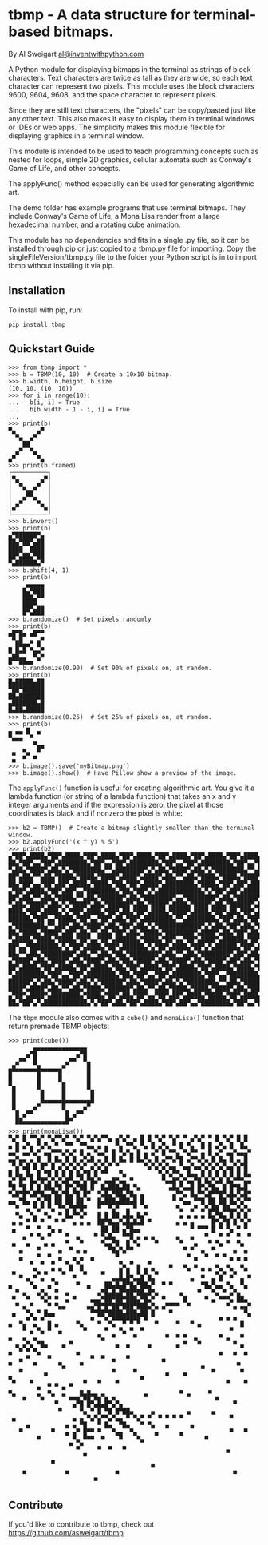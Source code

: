 tbmp - A data structure for terminal-based bitmaps.
======

By Al Sweigart al@inventwithpython.com

A Python module for displaying bitmaps in the terminal as strings of block
characters. Text characters are twice as tall as they are wide, so each
text character can represent two pixels. This module uses the block
characters 9600, 9604, 9608, and the space character to represent pixels.

Since they are still text characters, the "pixels" can be copy/pasted just
like any other text. This also makes it easy to display them in terminal
windows or IDEs or web apps. The simplicity makes this module flexible
for displaying graphics in a terminal window.

This module is intended to be used to teach programming concepts such as
nested for loops, simple 2D graphics, cellular automata such as Conway's
Game of Life, and other concepts.

The applyFunc() method especially can be used for generating algorithmic
art.

The demo folder has example programs that use terminal bitmaps. They
include Conway's Game of Life, a Mona Lisa render from a large hexadecimal
number, and a rotating cube animation.

This module has no dependencies and fits in a single .py file, so it can
be installed through pip or just copied to a tbmp.py file for importing.
Copy the singleFileVersion/tbmp.py file to the folder your Python script
is in to import tbmp without installing it via pip.

Installation
------------

To install with pip, run:

    pip install tbmp

Quickstart Guide
----------------

    >>> from tbmp import *
    >>> b = TBMP(10, 10)  # Create a 10x10 bitmap.
    >>> b.width, b.height, b.size
    (10, 10, (10, 10))
    >>> for i in range(10):
    ...   b[i, i] = True
    ...   b[b.width - 1 - i, i] = True
    ...
    >>> print(b)
    ▀▄      ▄▀
      ▀▄  ▄▀
        ██
      ▄▀  ▀▄
    ▄▀      ▀▄
    >>> print(b.framed)
    ┌──────────┐
    │▀▄      ▄▀│
    │  ▀▄  ▄▀  │
    │    ██    │
    │  ▄▀  ▀▄  │
    │▄▀      ▀▄│
    └──────────┘
    >>> b.invert()
    >>> print(b)
    ▄▀██████▀▄
    ██▄▀██▀▄██
    ████  ████
    ██▀▄██▄▀██
    ▀▄██████▄▀
    >>> b.shift(4, 1)
    >>> print(b)
         ▄▄▄▄▄
        █▄▀███
        ███▄▀▀
        ███▀▄▄
        █▀▄███
    >>> b.randomize()  # Set pixels randomly
    >>> print(b)
    ▄█▀█▄ ▄█▀▀
     ▀▄█  ▄ ▄▀
    ▄ █▀█▀▄ ▀▄
    ▀▄█▀▀  █▀▄
    █▀▀██▄▄ ▀
    >>> b.randomize(0.90)  # Set 90% of pixels on, at random.
    >>> print(b)
    █▄█████▄██
    ▀██▀██████
    ██▄███████
    ▄███████▄█
    █▄██▄█████
    >>> b.randomize(0.25)  # Set 25% of pixels on, at random.
    >>> print(b)
    ▄ ▄▄ █  ▄
    ▀▄▄▄  ▀
           ▀▄▄
     ▄  ▀▄  ▀
     ▄  ▀  ▀
    >>> b.image().save('myBitmap.png')
    >>> b.image().show()  # Have Pillow show a preview of the image.

The `applyFunc()` function is useful for creating algorithmic art. You give it a lambda function (or string of a lambda function) that takes an x and y integer arguments and if the expression is zero, the pixel at those coordinates is black and if nonzero the pixel is white:

    >>> b2 = TBMP()  # Create a bitmap slightly smaller than the terminal window.
    >>> b2.applyFunc('(x ^ y) % 5')
    >>> print(b2)
    ▄▀██▀▄████▄▀██▀▄████▄▀██▀▄████▄▀██▀▄████▄▀██▀▄████▄▀██▀▄████▄▀██▀▄████▄▀██▀▄███
    ██▄▀██▀▄▄▀██▀▄████████▄▀██▀▄▄▀██▀▄████████▄▀██▀▄▄▀██▀▄████████▄▀██▀▄▄▀██▀▄█████
    ▀▄██▄▀████▀▄██▄▀▄▀████████▄▀▀▄████████▀▄▀▄██▄▀████▀▄██▄▀▄▀████████▄▀▀▄████████▀
    ██▀▄██▄▀▀▄██▄▀████▄▀████▄▀████▀▄████▀▄████▀▄██▄▀▀▄██▄▀████▄▀████▄▀████▀▄████▀▄█
    ██▄▀██▀▄▄▀██▀▄██▀▄████▄▀████▄▀██▄▀██▀▄████▀▄████████▄▀████▄▀██▀▄██▀▄████▀▄████▄
    ▄▀██▀▄████▄▀██▀▄██▀▄▄▀████████▄▀██▄▀██▀▄▀▄████████████▄▀▄▀██▀▄██▀▄████████▀▄▄▀█
    ██▀▄██▄▀▀▄██▄▀████▄▀▀▄██▄▀██████▀▄██▄▀████████▀▄▄▀████████▀▄██▄▀██████▀▄██▄▀▀▄█
    ▀▄██▄▀████▀▄██▄▀▄▀████▀▄██▄▀██████▀▄██▄▀████▀▄████▄▀████▀▄██▄▀██████▀▄██▄▀████▀
    ████▄▀██▀▄████▄▀▄▀██▀▄████▄▀██▀▄██▄▀██▀▄████▄▀████▀▄████▄▀██▀▄██▄▀██▀▄████▄▀██▀
    ██████▄▀██▀▄▄▀████▄▀██▀▄▄▀██▀▄██▄▀██▀▄████████▄▀▀▄████████▄▀██▀▄██▄▀██▀▄▄▀██▀▄█
    ▄▀████████▄▀▀▄██▀▄██▄▀████▀▄██▄▀██▀▄██▄▀▄▀████████████▀▄▀▄██▄▀██▀▄██▄▀████▀▄██▄
    ██▄▀████▄▀████▀▄██▀▄██▄▀▀▄██▄▀██▀▄██▄▀████▄▀████████▀▄████▀▄██▄▀██▀▄██▄▀▀▄██▄▀█
    ▀▄████▄▀████▄▀████▄▀██▀▄▄▀██▀▄██████▄▀████▄▀██▀▄▄▀██▀▄████▀▄██████▄▀██▀▄▄▀██▀▄█
    ██▀▄▄▀████████▄▀▄▀██▀▄████▄▀██▀▄██████▄▀▄▀██▀▄████▄▀██▀▄▀▄██████▄▀██▀▄████▄▀██▀
    ██▄▀▀▄██▄▀████████▀▄██▄▀▀▄██▄▀██▄▀████████▀▄██▄▀▀▄██▄▀████████▀▄██▀▄██▄▀▀▄██▄▀█
    ▄▀████▀▄██▄▀████▀▄██▄▀████▀▄██▄▀██▄▀████▀▄██▄▀████▀▄██▄▀████▀▄██▀▄██▄▀████▀▄██▄
    ██▀▄████▄▀██▀▄████▄▀██▀▄████▄▀██▄▀██▀▄████▄▀██▀▄████▄▀██▀▄████▄▀████▄▀██▀▄████▄
    ▀▄████████▄▀██▀▄▄▀██▀▄████████▄▀██▄▀██▀▄▄▀██▀▄████████▄▀██▀▄▄▀████████▄▀██▀▄▄▀█
    ██████▀▄▀▄██▄▀████▀▄██▄▀▄▀██████▀▄██▄▀████▀▄██▄▀▄▀████████▄▀▀▄██▄▀████████▄▀▀▄█
    ████▀▄████▀▄██▄▀▀▄██▄▀████▄▀██████▀▄██▄▀▀▄██▄▀████▄▀████▄▀████▀▄██▄▀████▄▀████▀
    ▄▀██▀▄████▀▄████████▄▀████▄▀██▀▄██▄▀██▀▄▄▀██▀▄██▀▄████▄▀████▄▀██▀▄████▄▀████▄▀█
    ██▄▀██▀▄▀▄████████████▄▀▄▀██▀▄██▄▀██▀▄████▄▀██▀▄██▀▄▄▀████████▄▀██▀▄▄▀████████▄

The `tbpm` module also comes with a `cube()` and `monaLisa()` function that return premade TBMP objects:

    >>> print(cube())
           ▄▄▄▄▄▄▄▄▄▄▄▄▄▄▄
         ▄▀█           ▄▀█
      ▄▀▀  █        ▄▀▀  ▀▄
    ▄█▄▄▄▄▄▄█▄▄▄▄▄▄▀      █
    █       █     █       █
    █       █     ▀▄      █
     █      ▀▄     █      ▀▄
     █       █     █       █
     █      ▄▀▀▀▀▀▀█▀▀▀▀▀▀█▀
     ▀▄  ▄▄▀       ▀▄  ▄▄▀
      █▄▀           █▄▀
      ▀▀▀▀▀▀▀▀▀▀▀▀▀▀▀
    >>> print(monaLisa())
    ▀▄▀ █ ▀▀▄▀ ▀▄▀▀▄▀ ▀▄▀ ▀▄▀▄▀▀▄ ▄▀▄▀ ▄ █ █ ▀▄▀ ▀▄▀ ▀ ▄▀▄▀ ▀ █ ▀▄▀ █ █
    ▄ █ ▄▀▄ ▀▄▀▄ ▀  ▀▀  ▀▀▄▄ ▄ ▄  ▀▄ ▀▀▄ ▀▄ █ ▄▀▄ ▀ █ ▀▄  █ █ ▄▀▄ █  █▄
    ▄▄▀ ▄▄▀▄▀ ▄▄▀▀▀▄▀▄▀ █ ▄ ▀▄▄▀ █ ▀▄▀▄ █ ▄ ▄▀ █ ▀▀▄ ▀▄▀▀ ▄ █ ▄▀ ▄▄▀▄▄▄▀
    ▄▄▀▄▄ ▄ █  █ █▄ █ █ ▄▀▄█ ▄ █ █ █▄ █ █▄▀▄ █ ▄▀▀▄▀█ ▄▀▀▄▀▄ █ █▄ █ ▄ █
     ▀▄▀▄█ █ █▀ █ ▄▀▄▀▄▀▄▀ ▄▀▄▀▄▀ ▀       ▀▄▀▄▀▄▀▄▄ ▀▄▄▀▄▄▀▄▀▄▀▄▀▄▄▀▄▀█
    █ █▄ █▄ █ ▀█ █ █ █ █▄▀█ █ ▀▀   ▀▄         ▀▄▀▄▀▀▄ █▄▄ █ █ █ █ █ █ █▄
    ▄▀ █▀ █▄▀█▀▄▀▄▀▄█▀▄▄▀▄▀█▄▀ ▄▄█▀▄▄ ▀        ▀▄▄█▀▄▀▄▄▀█ █▄▀▄█ █▄▀▀▀▄▄
    ▀█ ▀█ █ █ ██▄▀█ █▀▄▀██ █  █▄███▄██ ▀▄        ▄█▄▀▄▄█ █▀▄▀█▄ █ █▀█▄█
    ▀▄█▀█▀▄█▀█▄▄▀█▄▀█▄▀█ █▀  ▀▄█▄▀██▄▀█▄ ▄        ▄▀▀▄ █▄▀▀▄█▀▀█▀▄█▄▀▄█▀
    ▄▄ ▀█▄ ▄▀▄▀█ ██ ██ ██ ▀  █▄███▄███▄█ █        ▀ ▀▄▄ ▀▀█ ██ ██ █▄▀▄▀▀
      ▀  ▄ ▀▄▀ ▀▄ ▀▀▄▀█▀█▀   ▀  ▀▄▀  ▄ ▀  ▀        ▀▄  ▄▀ ▄▀▄██ ██▄▄▀▄▀▄
      ▀▄  ▀▄  ▀▄  ▀ █▄▀▀▄▀   █ █ ██ ▄█▄ █▄▀         ▄ ▄ ▄ ▄ █▄▀█▄ █ █ █
     ▄ ▄ ▀ ▀ ▀   ▀ ▀  ▄ ▄ ▄  ██▀█▄▄▀▄█▄█▄█ ▀       ▄ ▄ ▄     █▀▄▀█ █ ▀▄▀
     ▄   ▀  ▀  ▀▄ ▄           ██ ██ ▄▀█▄▄              ▀ ▀▀▀ █ ▀ ▀▄ ▀ ▀
        ▄ ▀ ▀▄ ▀    ▀  ▄    ▀ ▀▄█▄  ▀▀█ ▄ ▄ ▄      ▄   ▄   ▀   ▀ ▀  ▀  ▀
     ▄   ▄    ▄ ▄   ▀   ▀     ▀▄▄▀█  █ ▀▄    ▀      ▀   ▄   ▀ ▀▄ ▀  ▀▄
       ▄    ▀     ▄  ▀ ▄ ▄      ▀█▄▀▄▀▀              ▀ ▀  ▄  ▀     ▄  ▄
       ▄    ▀  ▀  ▄   ▄ ▄  ▄      ▀                   ▀ ▄  ▀  ▀ ▀ ▄ ▄ ▄
          ▀  ▀  ▀   ▀▄ ▀▄          ▀▄ ▀ ▄  ▀     ▄   ▄  ▄     ▄  ▄   ▄
     ▄     ▀▄ ▄ ▀ ▀▄ ▀  ▀▄    ▄    █ █  █ █ ▀▄        ▀   ▀ ▀ ▄▀▄ ▀▄  ▀
       ▀ ▄ ▀ ▄  ▄     ▀          ▄▄█▄█▀▄▄█ █▄          ▄  ▀  ▄ █  ▀  ▄ ▀
    ▄     ▀▄   ▄ ▀     ▀  ▄    ██▄█▄█▀█▄▀██▄▀  ▀ ▀        ▀█▄▀▄▄ ▀▄  ▀▄
      ▀ ▄   ▄▀▄  ▀  ▄        ▄▀█▄█▄█▀██▀██▄█▀▄      ▄    ▀   ▀▄ ▀ ▄▀▄
     ▀   ▀   ▀▄▀ ▀  ▄ ▀    ▄▄▄▀██▀██▀███▄▀█▄▀  ▀     █     ▀ ▄ ▀▀▀▄ ██▄
      ▀ ▄ ▀    ▀ ▀▄▄      ▄▄▀█▀█▀██▀███▀███▄▀▄ ▄▀▀▀▀  ▀          ▀ ▄ ▄▄▀
     ▄   ▀▄ ▀ █▄▄          ▀▀██▀████▄███▄██ █    ▀                    ▀▄
       ▄ ▀ ▀ ▀ ▄       ▄   ▀ ▄ ▀▄▀▀▀█▀█▀█ ▀  ▄     ▄   ▄       ▀ ▀ ▀ ▄
    ▀   █  ▀▄  █ ▀      ▀▄     ▄ ▀ ▄  ▄  ▄               ▀        ▄  ▀
          ▀  ▀    ▀          ▄   ▄  ▀  ▄        ▄  ▄ ▄         ▄     ▄
    ▀   ▀▄ ▀▄▄       ▄        ▀                      ▄  ▀▄       ▀ ▄
      ▀▄▀▄▀▄ ▀▀    ▀              ▀  ▀     ▀       ▀                 ▀
    ▀    ▄  ▀  ▄       ▀   ▄  ▄      ▄                         ▀   ▀  ▀
    ▄  ▀   ▄      ▄     ▄        ▀             ▀                    ▄
       ▄           ▀             ▄     ▄                  ▀  ▄       ▄
    ▄         ▀                          ▄      ▀    ▀
     ▀    ▀    ▄ ▄   ▄   ▀   ▀    ▀                              ▀    ▀
    ▄       ▀  ▄   ▀    ▄ ▄                         ▄       ▄
     ▀  ▄   ▀▄  ▀  ▀ ▄▄▄▀██▀█▄▀▄ ▄        ▀           ▀       ▄
                 ▀    ▄▀█ █▀▄█▄█▀▄▀▄                               ▀
                  ▀     ▀▄ ▀ █ ▀█ █▀██▄     ▄         ▄      ▄
     ▄                ▄ ▄ ▀▄▀▄▀▀▄▀▄▄ ▀ ▀▄▀ ▀  ▀ ▀ ▀ ▀             ▀
         ▄          ▄ ▄ ▀█   ▀ █▄  ▀█▄   ▀ ▀▄   ▄      ▄
       ▀        ▀   ▄ ▄▀ █▀▀ ▀   ▀▄▄  ▀▄     ▄      ▄             ▀   ▀
            ▀         ▀▄ ▀▀▀  ▀    ▀    ▀▄                 ▀
                     ▀ ▄▀    ▄  ▄   ▄
                         ▄                                       ▀
                ▄
                                            ▀
        ▀           ▀             ▀                                ▀
                            ▀


Contribute
----------

If you'd like to contribute to tbmp, check out https://github.com/asweigart/tbmp
